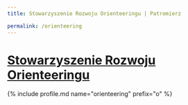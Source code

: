 ```yaml
---
title: Stowarzyszenie Rozwoju Orienteeringu | Patromierz

permalink: /orienteering
---
```


# [Stowarzyszenie Rozwoju Orienteeringu](https://patronite.pl/orienteering)

{% include profile.md name="orienteering" prefix="o" %}
